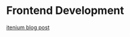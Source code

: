 Frontend Development
====================

[itenium blog post](https://itenium.be/blog/dev-setup/itenium-frontend-track-setup/)
